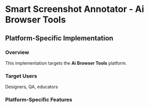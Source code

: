 # Smart Screenshot Annotator - Ai Browser Tools

## Platform-Specific Implementation

### Overview
This implementation targets the **Ai Browser Tools** platform.

### Target Users
Designers, QA, educators

### Platform-Specific Features
